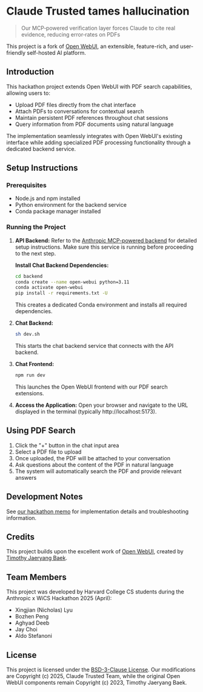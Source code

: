 # Claude Trusted tames hallucination

> Our MCP‑powered verification layer forces Claude to cite real evidence, reducing error‑rates on PDFs

This project is a fork of [Open WebUI](https://github.com/open-webui/open-webui), an extensible, feature-rich, and user-friendly self-hosted AI platform.

## Introduction

This hackathon project extends Open WebUI with PDF search capabilities, allowing users to:

- Upload PDF files directly from the chat interface
- Attach PDFs to conversations for contextual search
- Maintain persistent PDF references throughout chat sessions
- Query information from PDF documents using natural language

The implementation seamlessly integrates with Open WebUI's existing interface while adding specialized PDF processing functionality through a dedicated backend service.

## Setup Instructions

### Prerequisites

- Node.js and npm installed
- Python environment for the backend service
- Conda package manager installed

### Running the Project

1. **API Backend:**
   Refer to the [Anthropic MCP-powered backend](https://github.com/nlyu1/anthropic-2025-spongebob/tree/fusion) for detailed setup instructions. Make sure this service is running before proceeding to the next step.

   **Install Chat Backend Dependencies:**
   ```bash
   cd backend
   conda create --name open-webui python=3.11
   conda activate open-webui
   pip install -r requirements.txt -U
   ```
   This creates a dedicated Conda environment and installs all required dependencies.

2. **Chat Backend:**
   ```bash
   sh dev.sh
   ```
   This starts the chat backend service that connects with the API backend.

3. **Chat Frontend:**
   ```bash
   npm run dev
   ```
   This launches the Open WebUI frontend with our PDF search extensions.

4. **Access the Application:**
   Open your browser and navigate to the URL displayed in the terminal (typically http://localhost:5173).

## Using PDF Search

1. Click the "+" button in the chat input area
2. Select a PDF file to upload
3. Once uploaded, the PDF will be attached to your conversation
4. Ask questions about the content of the PDF in natural language
5. The system will automatically search the PDF and provide relevant answers

## Development Notes

See [our hackathon memo](0-our-hackathon-memo.md) for implementation details and troubleshooting information.

## Credits

This project builds upon the excellent work of [Open WebUI](https://github.com/open-webui/open-webui), created by [Timothy Jaeryang Baek](https://github.com/tjbck).

## Team Members

This project was developed by Harvard College CS students during the Anthropic x WiCS Hackathon 2025 (April):

- Xingjian (Nicholas) Lyu
- Bozhen Peng
- Aghyad Deeb
- Jay Choi
- Aldo Stefanoni

## License

This project is licensed under the [BSD-3-Clause License](LICENSE). Our modifications are Copyright (c) 2025, Claude Trusted Team, while the original Open WebUI components remain Copyright (c) 2023, Timothy Jaeryang Baek.

